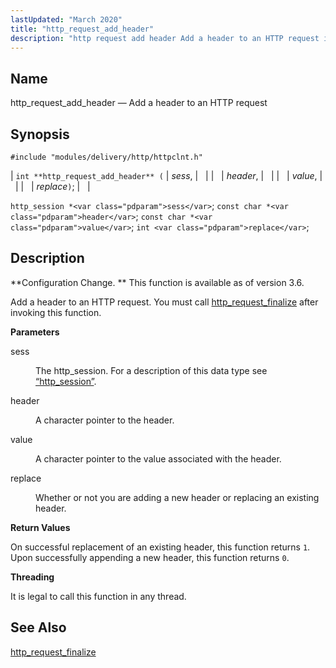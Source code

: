 ```yaml
---
lastUpdated: "March 2020"
title: "http_request_add_header"
description: "http request add header Add a header to an HTTP request int http request add header sess header value replace http session sess const char header const char value int replace Configuration Change This function is available as of version 3 6 Add a header to an HTTP request You..."
---
```


<a name="apis.http_request_add_header"></a> 
## Name

http_request_add_header — Add a header to an HTTP request

## Synopsis

`#include "modules/delivery/http/httpclnt.h"`

| `int **http_request_add_header** (` | <var class="pdparam">sess</var>, |   |
|   | <var class="pdparam">header</var>, |   |
|   | <var class="pdparam">value</var>, |   |
|   | <var class="pdparam">replace</var>`)`; |   |

`http_session *<var class="pdparam">sess</var>`;
`const char *<var class="pdparam">header</var>`;
`const char *<var class="pdparam">value</var>`;
`int <var class="pdparam">replace</var>`;<a name="idp52539648"></a> 
## Description

**Configuration Change. ** This function is available as of version 3.6.

Add a header to an HTTP request. You must call [http_request_finalize](/momentum/3/3-api/apis-http-request-finalize) after invoking this function.

**<a name="idp52543152"></a> Parameters**

<dl class="variablelist">

<dt>sess</dt>

<dd>

The http_session. For a description of this data type see [“http_session”](/momentum/3/3-api/structs-http-session).

</dd>

<dt>header</dt>

<dd>

A character pointer to the header.

</dd>

<dt>value</dt>

<dd>

A character pointer to the value associated with the header.

</dd>

<dt>replace</dt>

<dd>

Whether or not you are adding a new header or replacing an existing header.

</dd>

</dl>

**<a name="idp52552112"></a> Return Values**

On successful replacement of an existing header, this function returns `1`. Upon successfully appending a new header, this function returns `0`.

**<a name="idp52554032"></a> Threading**

It is legal to call this function in any thread.

<a name="idp52555136"></a> 
## See Also

[http_request_finalize](/momentum/3/3-api/apis-http-request-finalize)
